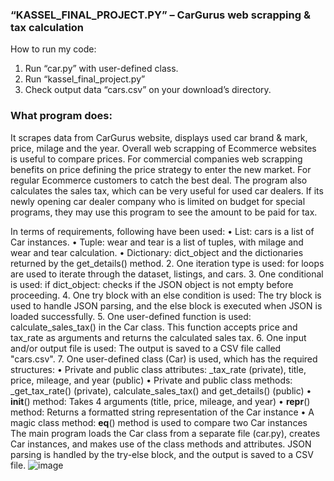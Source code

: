 ### “KASSEL_FINAL_PROJECT.PY” – CarGurus web scrapping & tax calculation 

How to run my code: 
1.	Run “car.py” with user-defined class.
2.	Run “kassel_final_project.py” 
3.	Check output data “cars.csv” on your download’s directory. 

### What program does: 
It scrapes data from CarGurus website, displays used car brand & mark, price, milage and the year. Overall web scrapping of Ecommerce websites is useful to compare prices. For commercial companies web scrapping benefits on price defining the price strategy to enter the new market. For regular Ecommerce customers to catch the best deal. The program also calculates the sales tax, which can be very useful for used car dealers. If its newly opening car dealer company who is limited on budget for special programs, they may use this program to see the amount to be paid for tax.

In terms of requirements, following have been used:
•	List: cars is a list of Car instances.
•	Tuple: wear and tear is a list of tuples, with milage and wear and tear calculation.
•	Dictionary: dict_object and the dictionaries returned by the get_details() method.
2. One iteration type is used: for loops are used to iterate through the dataset, listings, and cars.
3. One conditional is used: if dict_object: checks if the JSON object is not empty before proceeding.
4. One try block with an else condition is used: The try block is used to handle JSON parsing, and the else block is executed when JSON is loaded successfully.
5. One user-defined function is used: calculate_sales_tax() in the Car class. This function accepts price and tax_rate as arguments and returns the calculated sales tax.
6. One input and/or output file is used: The output is saved to a CSV file called "cars.csv".
7. One user-defined class (Car) is used, which has the required structures:
•	Private and public class attributes: _tax_rate (private), title, price, mileage, and year (public)
•	Private and public class methods: _get_tax_rate() (private), calculate_sales_tax() and get_details() (public)
•	__init__() method: Takes 4 arguments (title, price, mileage, and year)
•	__repr__() method: Returns a formatted string representation of the Car instance
•	A magic class method: __eq__() method is used to compare two Car instances
The main program loads the Car class from a separate file (car.py), creates Car instances, and makes use of the class methods and attributes. JSON parsing is handled by the try-else block, and the output is saved to a CSV file.
![image](https://github.com/asselkassenova/data_analyst_portfolio/assets/130527153/4c90c245-929a-4398-b948-1208b3bd3732)

